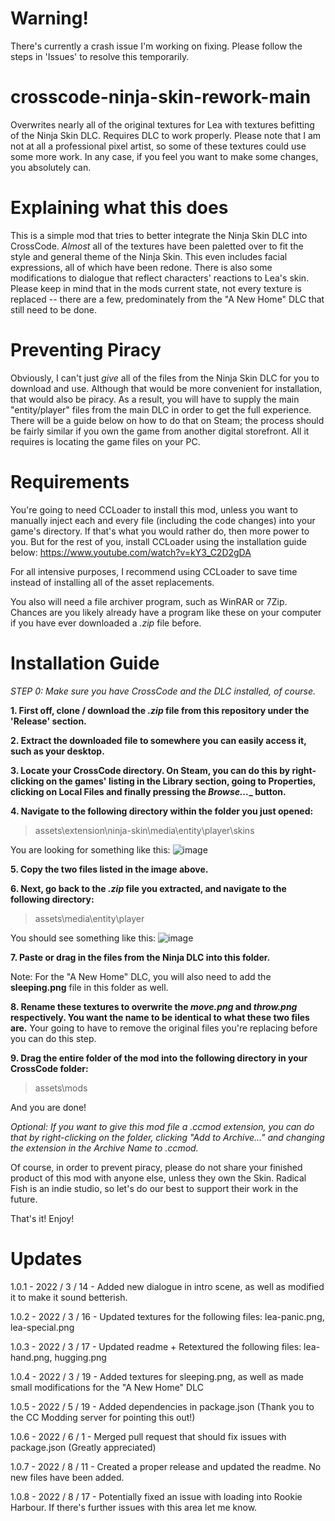 
# Warning!
There's currently a crash issue I'm working on fixing. Please follow the steps in 'Issues' to resolve this temporarily.

# crosscode-ninja-skin-rework-main
Overwrites nearly all of the original textures for Lea with textures befitting of the Ninja Skin DLC. Requires DLC to work properly.
Please note that I am not at all a professional pixel artist, so some of these textures could use some more work. In any case, if you feel you want to make some changes, you absolutely can.

# Explaining what this does #
This is a simple mod that tries to better integrate the Ninja Skin DLC into CrossCode. _Almost_ all of the textures have been paletted over to fit the style and general theme of the Ninja Skin. This even includes facial expressions, all of which have been redone. There is also some modifications to dialogue that reflect characters' reactions to Lea's skin.
Please keep in mind that in the mods current state, not every texture is replaced -- there are a few, predominately from the "A New Home" DLC that still need to be done. 

# Preventing Piracy #
Obviously, I can't just _give_ all of the files from the Ninja Skin DLC for you to download and use. Although that would be more convenient for installation, that would also be piracy. As a result, you will have to supply the main "entity/player" files from the main DLC in order to get the full experience. There will be a guide below on how to do that on Steam; the process should be fairly similar if you own the game from another digital storefront. All it requires is locating the game files on your PC.

# Requirements #
You're going to need CCLoader to install this mod, unless you want to manually inject each and every file (including the code changes) into your game's directory. If that's what you would rather do, then more power to you. But for the rest of you, install CCLoader using the installation guide below:
https://www.youtube.com/watch?v=kY3_C2D2gDA

For all intensive purposes, I recommend using CCLoader to save time instead of installing all of the asset replacements.

You also will need a file archiver program, such as WinRAR or 7Zip. Chances are you likely already have a program like these on your computer if you have ever downloaded a _.zip_ file before.

# Installation Guide #

_STEP 0: Make sure you have CrossCode and the DLC installed, of course._

**1. First off, clone / download the _.zip_ file from this repository under the 'Release' section.**

**2. Extract the downloaded file to somewhere you can easily access it, such as your desktop.**

**3. Locate your CrossCode directory. On Steam, you can do this by right-clicking on the games' listing in the Library section, going to Properties, clicking on Local Files and finally pressing the _Browse...__ button.**

**4. Navigate to the following directory within the folder you just opened:**
> assets\extension\ninja-skin\media\entity\player\skins

You are looking for something like this:
![image](https://user-images.githubusercontent.com/100042637/156285809-c2ad4437-7690-40f8-a94d-48081256fb60.png)

**5. Copy the two files listed in the image above.**

**6. Next, go back to the _.zip_ file you extracted, and navigate to the following directory:**
> assets\media\entity\player

You should see something like this:
![image](https://user-images.githubusercontent.com/100042637/156286268-0c46e25c-605b-42a3-8a57-feec829e8a42.png)

**7. Paste or drag in the files from the Ninja DLC into this folder.**

Note: For the "A New Home" DLC, you will also need to add the __sleeping.png__ file in this folder as well.

**8. Rename these textures to overwrite the _move.png_ and _throw.png_ respectively. You want the name to be identical to what these two files are.**
Your going to have to remove the original files you're replacing before you can do this step.

**9. Drag the entire folder of the mod into the following directory in your CrossCode folder:** 
> assets\mods

And you are done!

_Optional: If you want to give this mod file a .ccmod extension, you can do that by right-clicking on the folder, clicking "Add to Archive..." and changing the extension in the Archive Name to .ccmod._

Of course, in order to prevent piracy, please do not share your finished product of this mod with anyone else, unless they own the Skin. Radical Fish is an indie studio, so let's do our best to support their work in the future.

That's it! Enjoy!

# Updates

1.0.1 - 2022 / 3 / 14 - Added new dialogue in intro scene, as well as modified it to make it sound betterish.

1.0.2 - 2022 / 3 / 16 - Updated textures for the following files: lea-panic.png, lea-special.png

1.0.3 - 2022 / 3 / 17 - Updated readme + Retextured the following files: lea-hand.png, hugging.png

1.0.4 - 2022 / 3 / 19 - Added textures for sleeping.png, as well as made small modifications for the "A New Home" DLC

1.0.5 - 2022 / 5 / 19 - Added dependencies in package.json (Thank you to the CC Modding server for pointing this out!)

1.0.6 - 2022 / 6 / 1  - Merged pull request that should fix issues with package.json (Greatly appreciated)

1.0.7 - 2022 / 8 / 11  - Created a proper release and updated the readme. No new files have been added.

1.0.8 - 2022 / 8 / 17  - Potentially fixed an issue with loading into Rookie Harbour. If there's further issues with this area let me know.
